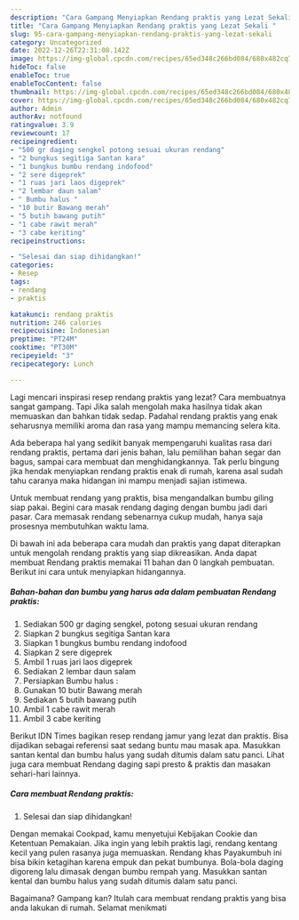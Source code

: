```yaml
---
description: "Cara Gampang Menyiapkan Rendang praktis yang Lezat Sekali "
title: "Cara Gampang Menyiapkan Rendang praktis yang Lezat Sekali "
slug: 95-cara-gampang-menyiapkan-rendang-praktis-yang-lezat-sekali
category: Uncategorized
date: 2022-12-26T22:31:08.142Z
image: https://img-global.cpcdn.com/recipes/65ed348c266bd084/680x482cq70/rendang-praktis-foto-resep-utama.jpg
hideToc: false
enableToc: true
enableTocContent: false
thumbnail: https://img-global.cpcdn.com/recipes/65ed348c266bd084/680x482cq70/rendang-praktis-foto-resep-utama.jpg
cover: https://img-global.cpcdn.com/recipes/65ed348c266bd084/680x482cq70/rendang-praktis-foto-resep-utama.jpg
author: Admin
authorAv: notfound
ratingvalue: 3.9
reviewcount: 17
recipeingredient:
- "500 gr daging sengkel potong sesuai ukuran rendang"
- "2 bungkus segitiga Santan kara"
- "1 bungkus bumbu rendang indofood"
- "2 sere digeprek"
- "1 ruas jari laos digeprek"
- "2 lembar daun salam"
- " Bumbu halus "
- "10 butir Bawang merah"
- "5 butih bawang putih"
- "1 cabe rawit merah"
- "3 cabe keriting"
recipeinstructions:

- "Selesai dan siap dihidangkan!"
categories:
- Resep
tags:
- rendang
- praktis

katakunci: rendang praktis 
nutrition: 246 calories
recipecuisine: Indonesian
preptime: "PT24M"
cooktime: "PT30M"
recipeyield: "3"
recipecategory: Lunch

---
```



Lagi mencari inspirasi resep rendang praktis yang lezat? Cara membuatnya sangat gampang. Tapi Jika salah mengolah maka hasilnya tidak akan memuaskan dan bahkan tidak sedap. Padahal rendang praktis yang enak seharusnya memiliki aroma dan rasa yang mampu memancing selera kita.


Ada beberapa hal yang sedikit banyak mempengaruhi kualitas rasa dari rendang praktis, pertama dari jenis bahan, lalu pemilihan bahan segar dan bagus, sampai cara membuat dan menghidangkannya. Tak perlu bingung jika hendak menyiapkan rendang praktis enak di rumah, karena asal sudah tahu caranya maka hidangan ini mampu menjadi sajian istimewa.

Untuk membuat rendang yang praktis, bisa mengandalkan bumbu giling siap pakai. Begini cara masak rendang daging dengan bumbu jadi dari pasar. Cara memasak rendang sebenarnya cukup mudah, hanya saja prosesnya membutuhkan waktu lama.


Di bawah ini ada beberapa cara mudah dan praktis yang dapat diterapkan untuk mengolah rendang praktis yang siap dikreasikan. Anda dapat membuat Rendang praktis memakai 11 bahan dan 0 langkah pembuatan. Berikut ini cara untuk menyiapkan hidangannya.

<!--inarticleads1-->

##### Bahan-bahan dan bumbu yang harus ada dalam pembuatan Rendang praktis:

1. Sediakan 500 gr daging sengkel, potong sesuai ukuran rendang
1. Siapkan 2 bungkus segitiga Santan kara
1. Siapkan 1 bungkus bumbu rendang indofood
1. Siapkan 2 sere digeprek
1. Ambil 1 ruas jari laos digeprek
1. Sediakan 2 lembar daun salam
1. Persiapkan  Bumbu halus :
1. Gunakan 10 butir Bawang merah
1. Sediakan 5 butih bawang putih
1. Ambil 1 cabe rawit merah
1. Ambil 3 cabe keriting


Berikut IDN Times bagikan resep rendang jamur yang lezat dan praktis. Bisa dijadikan sebagai referensi saat sedang buntu mau masak apa. Masukkan santan kental dan bumbu halus yang sudah ditumis dalam satu panci. Lihat juga cara membuat Rendang daging sapi presto &amp; praktis dan masakan sehari-hari lainnya. 

<!--inarticleads2-->

##### Cara membuat Rendang praktis:


1. Selesai dan siap dihidangkan!

Dengan memakai Cookpad, kamu menyetujui Kebijakan Cookie dan Ketentuan Pemakaian. Jika ingin yang lebih praktis lagi, rendang kentang kecil yang pulen rasanya juga memuaskan. Rendang khas Payakumbuh ini bisa bikin ketagihan karena empuk dan pekat bumbunya. Bola-bola daging digoreng lalu dimasak dengan bumbu rempah yang. Masukkan santan kental dan bumbu halus yang sudah ditumis dalam satu panci. 

Bagaimana? Gampang kan? Itulah cara membuat rendang praktis yang bisa anda lakukan di rumah. Selamat menikmati
